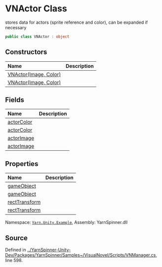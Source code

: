 # VNActor Class

stores data for actors (sprite reference and color), can be
expanded if necessary


```csharp
public class VNActor : object
```



## Constructors
|Name|Description|
|:---|:---|
|[VNActor(Image, Color)](/api/csharp/yarn.unity.example/vnactor._ctor-image,color-.md)||
|[VNActor(Image, Color)](/api/csharp/yarn.unity.example/vnactor._ctor-image,color-.md)||
## Fields
|Name|Description|
|:---|:---|
|[actorColor](/api/csharp/yarn.unity.example/vnactor.actorcolor.md)||
|[actorColor](/api/csharp/yarn.unity.example/vnactor.actorcolor.md)||
|[actorImage](/api/csharp/yarn.unity.example/vnactor.actorimage.md)||
|[actorImage](/api/csharp/yarn.unity.example/vnactor.actorimage.md)||
## Properties
|Name|Description|
|:---|:---|
|[gameObject](/api/csharp/yarn.unity.example/vnactor.gameobject.md)||
|[gameObject](/api/csharp/yarn.unity.example/vnactor.gameobject.md)||
|[rectTransform](/api/csharp/yarn.unity.example/vnactor.recttransform.md)||
|[rectTransform](/api/csharp/yarn.unity.example/vnactor.recttransform.md)||
<div class="class-metadata">

Namespace: [`Yarn.Unity.Example`](/api/csharp/yarn.unity.example/README.md), Assembly: YarnSpinner.dll
</div>

## Source
Defined in [../YarnSpinner-Unity-Dev/Packages/YarnSpinner/Samples~/VisualNovel/Scripts/VNManager.cs](https://github.com/YarnSpinnerTool/YarnSpinner-Unity//blob/develop/Samples~/VisualNovel/Scripts/VNManager.cs#L598), line 598.
